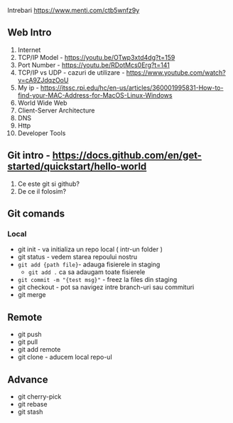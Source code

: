 Intrebari https://www.menti.com/ctb5wnfz9y
## Web Intro
1. Internet
2. TCP/IP Model -  https://youtu.be/OTwp3xtd4dg?t=159
2. Port Number - https://youtu.be/RDotMcs0Erg?t=141
3. TCP/IP vs UDP - cazuri de utilizare - https://www.youtube.com/watch?v=cA9ZJdqzOoU
4. My ip - https://itssc.rpi.edu/hc/en-us/articles/360001995831-How-to-find-your-MAC-Address-for-MacOS-Linux-Windows
5. World Wide Web
6. Client-Server Architecture
7. DNS
8. Http
9. Developer Tools


## Git intro  - https://docs.github.com/en/get-started/quickstart/hello-world
1. Ce este git si github?
2. De ce il folosim?

## Git comands
### Local
- git init - va initializa un repo local ( intr-un folder )
- git status - vedem starea repoului nostru
- `git add {path file}`- adauga fisierele in staging
   - `git add .` ca sa adaugam toate fisierele 
- `git commit -m "{test msg}"` - freez la files din staging
- git checkout - pot sa navigez intre branch-uri sau commituri
- git merge

## Remote
- git push
- git pull
- git add remote
- git clone - aducem local repo-ul


## Advance
- git cherry-pick
- git rebase 
- git stash
